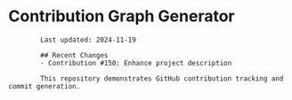 # Contribution Graph Generator
            
            Last updated: 2024-11-19
            
            ## Recent Changes
            - Contribution #150: Enhance project description
            
            This repository demonstrates GitHub contribution tracking and commit generation.
        